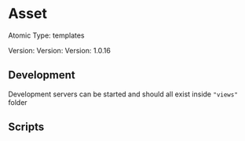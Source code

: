 # Asset

Atomic Type: templates

Version: Version: Version: 1.0.16



## Development

Development servers can be started and should all exist inside `"views"` folder

## Scripts
